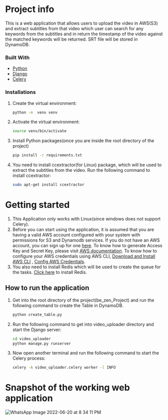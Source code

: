 # Project info 
This is a web application that allows users to upload the video in AWS(S3) and extract subtitles from that video which
user can search for any keywords from  the subtitles and 
in return the timestamp of the video against the matched keywords will be returned.
SRT file will be stored in DynamoDB.
### Built With

* [Python](https://www.python.org/)
* [Django](https://www.djangoproject.com/)
* [Celery](https://docs.celeryq.dev/en/stable/getting-started/introduction.html)


### Installations

1. Create the virtual environment:
   ```sh
   python -m  venv venv
   ```
2. Activate the virtual environment:
    ```sh
    source venv/bin/activate
    ```
3. Install Python packages(once you are inside the root directory of the project)
   ```sh
   pip install -r requirements.txt
4. You need to install ccextractor(for Linux) package, which will be used to extract the subtitles from the video.
 Run the following command to install ccextractor:
   ```sh
   sudo apt-get install ccextractor
    ```
# Getting started

1. This Application only works with Linux(since windows does not support Celery). 
2. Before you can start using the application, it is assumed that you are having a 
valid AWS account configured with your system with permissions for S3 and Dynamodb services.
If you do not have an AWS account, you can sign up for one [here](https://aws.amazon.com/free/).
To know how to generate Access Key and Secret Key, please visit 
[AWS documentation](https://docs.aws.amazon.com/powershell/latest/userguide/pstools-appendix-sign-up.html).
To know how to configure your AWS credentials using AWS CLI, 
[Download and Install AWS CLI](https://docs.aws.amazon.com/cli/latest/userguide/getting-started-install.html)
, [Config AWS Credentials](https://docs.aws.amazon.com/cli/latest/userguide/cli-configure-files.html).
3. You also need to install Redis which will be used to create the queue for the tasks.
   [Click here](https://redis.io/docs/getting-started/installation/install-redis-on-linux/) to install Redis.

## How to run the application
1. Get into the root directory of the project(be_zen_Project) and run the following command to
  create the Table in DynamoDB.
    ```sh
    python create_table.py
    ```
2. Run the following command to get into video_uploader directory and start the Django server:
    ```sh
    cd video_uploader 
    python manage.py runserver
    ```
3. Now open another terminal and run the following command to start the Celery process:
    ```sh
    celery -A video_uploader.celery worker -l INFO
    ```
   
# Snapshot of the working web application
![WhatsApp Image 2022-06-20 at 8 34 11 PM](https://user-images.githubusercontent.com/96414381/174635563-ee92ec3a-8ec0-4549-948b-caf61ce585cc.jpeg)
